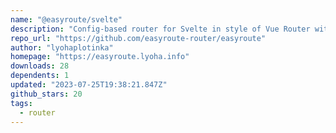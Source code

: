 ```yaml
---
name: "@easyroute/svelte"
description: "Config-based router for Svelte in style of Vue Router with SSR support"
repo_url: "https://github.com/easyroute-router/easyroute"
author: "lyohaplotinka"
homepage: "https://easyroute.lyoha.info"
downloads: 28
dependents: 1
updated: "2023-07-25T19:38:21.847Z"
github_stars: 20
tags: 
  - router
---
```

